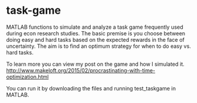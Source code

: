 task-game
=========

MATLAB functions to simulate and analyze a task game frequently used during econ research studies.  The basic premise is you choose between doing easy and hard tasks based on the expected rewards in the face of uncertainty.  The aim is to find an optimum strategy for when to do easy vs. hard tasks.


To learn more you can view my post on the game and how I simulated it.
http://www.makeloft.org/2015/02/procrastinating-with-time-optimization.html

You can run it by downloading the files and running test_taskgame in MATLAB.
